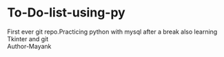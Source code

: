 # To-Do-list-using-py
First ever git repo.Practicing python with mysql after a break also learning Tkinter and git
<br>
Author-Mayank
